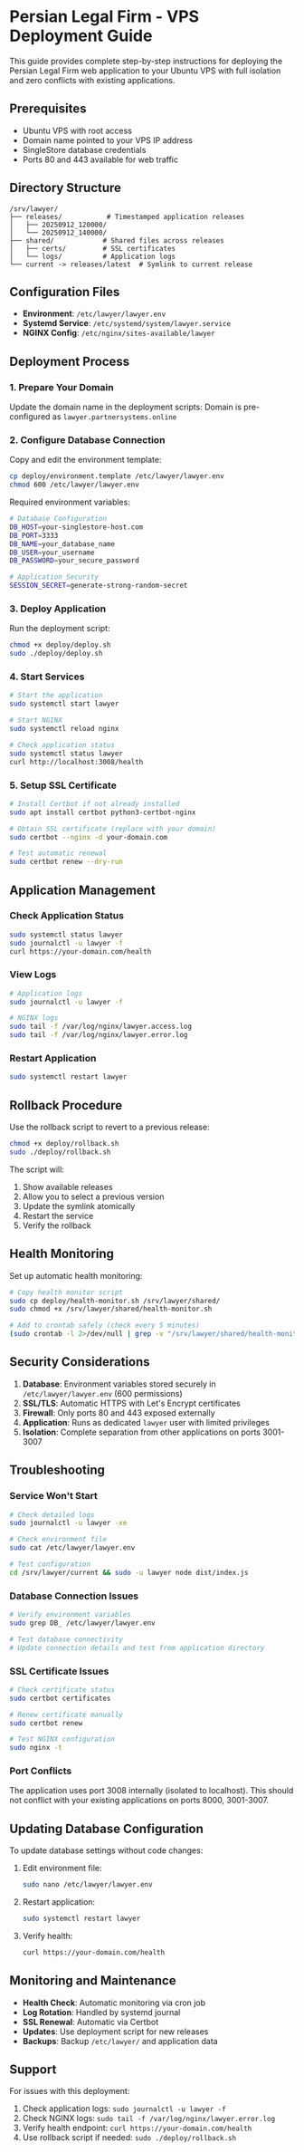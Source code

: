 # Persian Legal Firm - VPS Deployment Guide

This guide provides complete step-by-step instructions for deploying the Persian Legal Firm web application to your Ubuntu VPS with full isolation and zero conflicts with existing applications.

## Prerequisites

- Ubuntu VPS with root access
- Domain name pointed to your VPS IP address
- SingleStore database credentials
- Ports 80 and 443 available for web traffic

## Directory Structure

```
/srv/lawyer/
├── releases/           # Timestamped application releases
│   ├── 20250912_120000/
│   └── 20250912_140000/
├── shared/            # Shared files across releases
│   ├── certs/         # SSL certificates
│   └── logs/          # Application logs
└── current -> releases/latest  # Symlink to current release
```

## Configuration Files

- **Environment**: `/etc/lawyer/lawyer.env`
- **Systemd Service**: `/etc/systemd/system/lawyer.service`
- **NGINX Config**: `/etc/nginx/sites-available/lawyer`

## Deployment Process

### 1. Prepare Your Domain

Update the domain name in the deployment scripts:
Domain is pre-configured as `lawyer.partnersystems.online`

### 2. Configure Database Connection

Copy and edit the environment template:
```bash
cp deploy/environment.template /etc/lawyer/lawyer.env
chmod 600 /etc/lawyer/lawyer.env
```

Required environment variables:
```bash
# Database Configuration
DB_HOST=your-singlestore-host.com
DB_PORT=3333
DB_NAME=your_database_name
DB_USER=your_username
DB_PASSWORD=your_secure_password

# Application Security
SESSION_SECRET=generate-strong-random-secret
```

### 3. Deploy Application

Run the deployment script:
```bash
chmod +x deploy/deploy.sh
sudo ./deploy/deploy.sh
```

### 4. Start Services

```bash
# Start the application
sudo systemctl start lawyer

# Start NGINX
sudo systemctl reload nginx

# Check application status
sudo systemctl status lawyer
curl http://localhost:3008/health
```

### 5. Setup SSL Certificate

```bash
# Install Certbot if not already installed
sudo apt install certbot python3-certbot-nginx

# Obtain SSL certificate (replace with your domain)
sudo certbot --nginx -d your-domain.com

# Test automatic renewal
sudo certbot renew --dry-run
```

## Application Management

### Check Application Status
```bash
sudo systemctl status lawyer
sudo journalctl -u lawyer -f
curl https://your-domain.com/health
```

### View Logs
```bash
# Application logs
sudo journalctl -u lawyer -f

# NGINX logs
sudo tail -f /var/log/nginx/lawyer.access.log
sudo tail -f /var/log/nginx/lawyer.error.log
```

### Restart Application
```bash
sudo systemctl restart lawyer
```

## Rollback Procedure

Use the rollback script to revert to a previous release:
```bash
chmod +x deploy/rollback.sh
sudo ./deploy/rollback.sh
```

The script will:
1. Show available releases
2. Allow you to select a previous version
3. Update the symlink atomically
4. Restart the service
5. Verify the rollback

## Health Monitoring

Set up automatic health monitoring:
```bash
# Copy health monitor script
sudo cp deploy/health-monitor.sh /srv/lawyer/shared/
sudo chmod +x /srv/lawyer/shared/health-monitor.sh

# Add to crontab safely (check every 5 minutes)
(sudo crontab -l 2>/dev/null | grep -v "/srv/lawyer/shared/health-monitor.sh"; echo "*/5 * * * * /srv/lawyer/shared/health-monitor.sh") | sudo crontab -
```

## Security Considerations

1. **Database**: Environment variables stored securely in `/etc/lawyer/lawyer.env` (600 permissions)
2. **SSL/TLS**: Automatic HTTPS with Let's Encrypt certificates
3. **Firewall**: Only ports 80 and 443 exposed externally
4. **Application**: Runs as dedicated `lawyer` user with limited privileges
5. **Isolation**: Complete separation from other applications on ports 3001-3007

## Troubleshooting

### Service Won't Start
```bash
# Check detailed logs
sudo journalctl -u lawyer -xe

# Check environment file
sudo cat /etc/lawyer/lawyer.env

# Test configuration
cd /srv/lawyer/current && sudo -u lawyer node dist/index.js
```

### Database Connection Issues
```bash
# Verify environment variables
sudo grep DB_ /etc/lawyer/lawyer.env

# Test database connectivity
# Update connection details and test from application directory
```

### SSL Certificate Issues
```bash
# Check certificate status
sudo certbot certificates

# Renew certificate manually
sudo certbot renew

# Test NGINX configuration
sudo nginx -t
```

### Port Conflicts
The application uses port 3008 internally (isolated to localhost). This should not conflict with your existing applications on ports 8000, 3001-3007.

## Updating Database Configuration

To update database settings without code changes:

1. Edit environment file:
   ```bash
   sudo nano /etc/lawyer/lawyer.env
   ```

2. Restart application:
   ```bash
   sudo systemctl restart lawyer
   ```

3. Verify health:
   ```bash
   curl https://your-domain.com/health
   ```

## Monitoring and Maintenance

- **Health Check**: Automatic monitoring via cron job
- **Log Rotation**: Handled by systemd journal
- **SSL Renewal**: Automatic via Certbot
- **Updates**: Use deployment script for new releases
- **Backups**: Backup `/etc/lawyer/` and application data

## Support

For issues with this deployment:
1. Check application logs: `sudo journalctl -u lawyer -f`
2. Check NGINX logs: `sudo tail -f /var/log/nginx/lawyer.error.log`
3. Verify health endpoint: `curl https://your-domain.com/health`
4. Use rollback script if needed: `sudo ./deploy/rollback.sh`